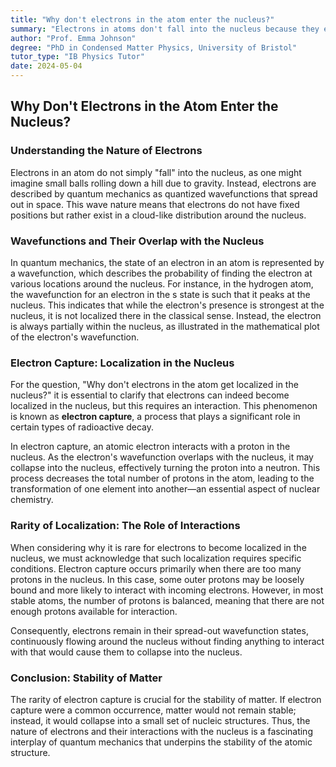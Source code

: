 ```yaml
---
title: "Why don't electrons in the atom enter the nucleus?"
summary: "Electrons in atoms don't fall into the nucleus because they exist as spread-out wavefunctions, not particles. While they overlap with the nucleus, electron capture, where an electron is absorbed by a proton, is rare and only occurs in unstable atoms with excess protons."
author: "Prof. Emma Johnson"
degree: "PhD in Condensed Matter Physics, University of Bristol"
tutor_type: "IB Physics Tutor"
date: 2024-05-04
---
```


## Why Don't Electrons in the Atom Enter the Nucleus?

### Understanding the Nature of Electrons

Electrons in an atom do not simply "fall" into the nucleus, as one might imagine small balls rolling down a hill due to gravity. Instead, electrons are described by quantum mechanics as quantized wavefunctions that spread out in space. This wave nature means that electrons do not have fixed positions but rather exist in a cloud-like distribution around the nucleus.

### Wavefunctions and Their Overlap with the Nucleus

In quantum mechanics, the state of an electron in an atom is represented by a wavefunction, which describes the probability of finding the electron at various locations around the nucleus. For instance, in the hydrogen atom, the wavefunction for an electron in the s state is such that it peaks at the nucleus. This indicates that while the electron's presence is strongest at the nucleus, it is not localized there in the classical sense. Instead, the electron is always partially within the nucleus, as illustrated in the mathematical plot of the electron's wavefunction.

### Electron Capture: Localization in the Nucleus

For the question, "Why don't electrons in the atom get localized in the nucleus?" it is essential to clarify that electrons can indeed become localized in the nucleus, but this requires an interaction. This phenomenon is known as **electron capture**, a process that plays a significant role in certain types of radioactive decay. 

In electron capture, an atomic electron interacts with a proton in the nucleus. As the electron's wavefunction overlaps with the nucleus, it may collapse into the nucleus, effectively turning the proton into a neutron. This process decreases the total number of protons in the atom, leading to the transformation of one element into another—an essential aspect of nuclear chemistry.

### Rarity of Localization: The Role of Interactions

When considering why it is rare for electrons to become localized in the nucleus, we must acknowledge that such localization requires specific conditions. Electron capture occurs primarily when there are too many protons in the nucleus. In this case, some outer protons may be loosely bound and more likely to interact with incoming electrons. However, in most stable atoms, the number of protons is balanced, meaning that there are not enough protons available for interaction. 

Consequently, electrons remain in their spread-out wavefunction states, continuously flowing around the nucleus without finding anything to interact with that would cause them to collapse into the nucleus.

### Conclusion: Stability of Matter

The rarity of electron capture is crucial for the stability of matter. If electron capture were a common occurrence, matter would not remain stable; instead, it would collapse into a small set of nucleic structures. Thus, the nature of electrons and their interactions with the nucleus is a fascinating interplay of quantum mechanics that underpins the stability of the atomic structure.
    